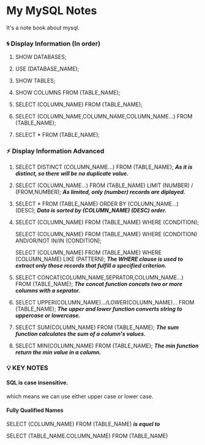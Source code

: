 # My MySQL Notes

It's a note book about mysql.

### :cyclone: Display Information (In order)

1. SHOW DATABASES;

2. USE (DATABASE_NAME);

3. SHOW TABLES;

4. SHOW COLUMNS FROM (TABLE_NAME);

5. SELECT (COLUMN_NAME) FROM (TABLE_NAME);

6. SELECT (COLUMN_NAME,COLUMN_NAME,COLUMN_NAME...) FROM (TABLE_NAME);

7. SELECT * FROM (TABLE_NAME);

### :zap: Display Information Advanced

1. SELECT DISTINCT (COLUMN_NAME...) FROM (TABLE_NAME);
    **_As it is distinct, so there will be no duplicate value._**

2. SELECT (COLUMN_NAME...) FROM (TABLE_NAME) LIMIT (NUMBER) / (FROM,NUMBER);
    **_As limited, only (number) records are diplayed._**

3. SELECT * FROM (TABLE_NAME) ORDER BY (COLUMN_NAME...) (DESC);
    **_Data is sorted by (COLUMN_NAME) (DESC) order._**

4. SELECT (COLUMN_NAME) FROM (TABLE_NAME) WHERE (CONDITION);

   SELECT (COLUMN_NAME) FROM (TABLE_NAME) WHERE (CONDITION) AND/OR/NOT IN/IN (CONDITION);

   SELECT (COLUMN_NAME) FROM (TABLE_NAME) WHERE (COLUMN_NAME) LIKE (PATTERN);
    **_The WHERE clause is used to extract only those records that fulfill a specified criterion._**

5. SELECT CONCAT(COLUMN_NAME,SEPRATOR,COLUMN_NAME...) FROM (TABLE_NAME);
    **_The concat function concats two or more columns with a seprator._**

6. SELECT UPPER(COLUMN_NAME).../LOWER(COLUMN_NAME)... FROM (TABLE_NAME);
    **_The upper and lower function converts string to uppercase or lowercase._**

7. SELECT SUM(COLUMN_NAME) FROM (TABLE_NAME);
    **_The sum function calculates the sum of a column's values._**

8. SELECT MIN(COLUMN_NAME) FROM (TABLE_NAME);
    **_The min function return the min value in a column._**

### :bulb: KEY NOTES

#### SQL is case insensitive.

which means we can use either upper case or lower case.

#### Fully Qualified Names

SELECT (COLUMN_NAME) FROM (TABLE_NAME) **_is equel to_** 

SELECT (TABLE_NAME.COLUMN_NAME) FROM (TABLE_NAME) 





